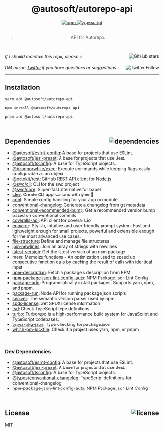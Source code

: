 <!--BEGIN HEADER-->
<div id="top" align="center">
  <h1>@autosoft/autorepo-api</h1>
  <a href="https://npmjs.com/package/@autosoft/autorepo-api">
    <img alt="npm" src="https://img.shields.io/npm/v/@autosoft/autorepo-api.svg">
  </a>
  <a href="https://github.com/autosoftoss/autorepo-api">
    <img alt="typescript" src="https://img.shields.io/github/languages/top/autosoftoss/autorepo-api.svg">
  </a>
</div>

<br />

<blockquote align="center">API for Autorepo.</blockquote>

<br />

_If I should maintain this repo, please ⭐️_
<a href="https://github.com/autosoftoss/autorepo-api">
  <img align="right" alt="GitHub stars" src="https://img.shields.io/github/stars/autosoftoss/autorepo-api?label=%E2%AD%90%EF%B8%8F&style=social">
</a>

_DM me on [Twitter](https://twitter.com/bconnorwhite) if you have questions or suggestions._
<a href="https://twitter.com/bconnorwhite">
  <img align="right" alt="Twitter Follow" src="https://img.shields.io/twitter/url?label=%40bconnorwhite&style=social&url=https%3A%2F%2Ftwitter.com%2Fbconnorwhite">
</a>

---
<!--END HEADER-->

## Installation

```sh
yarn add @autosoft/autorepo-api
```

```sh
npm install @autosoft/autorepo-api
```

```sh
pnpm add @autosoft/autorepo-api
```

<!--BEGIN FOOTER-->

<br />

<h2 id="dependencies">Dependencies<a href="https://www.npmjs.com/package/@autosoft/autorepo-api?activeTab=dependencies"><img align="right" alt="dependencies" src="https://img.shields.io/librariesio/release/npm/@autosoft/autorepo-api.svg"></a></h2>

- [@autosoft/eslint-config](https://www.npmjs.com/package/@autosoft/eslint-config): A base for projects that use ESLint.
- [@autosoft/jest-preset](https://www.npmjs.com/package/@autosoft/jest-preset): A base for projects that use Jest.
- [@autosoft/tsconfig](https://www.npmjs.com/package/@autosoft/tsconfig): A base for TypeScript projects.
- [@bconnorwhite/exec](https://www.npmjs.com/package/@bconnorwhite/exec): Execute commands while keeping flags easily configurable as an object
- [@octokit/rest](https://www.npmjs.com/package/@octokit/rest): GitHub REST API client for Node.js
- [@swc/cli](https://www.npmjs.com/package/@swc/cli): CLI for the swc project
- [@swc/core](https://www.npmjs.com/package/@swc/core): Super-fast alternative for babel
- [clee](https://www.npmjs.com/package/clee): Create CLI applications with glee 🎉
- [conf](https://www.npmjs.com/package/conf): Simple config handling for your app or module
- [conventional-changelog](https://www.npmjs.com/package/conventional-changelog): Generate a changelog from git metadata
- [conventional-recommended-bump](https://www.npmjs.com/package/conventional-recommended-bump): Get a recommended version bump based on conventional commits
- [coveralls-api](https://www.npmjs.com/package/coveralls-api): API client for coveralls.io
- [enquirer](https://www.npmjs.com/package/enquirer): Stylish, intuitive and user-friendly prompt system. Fast and lightweight enough for small projects, powerful and extensible enough for the most advanced use cases.
- [file-structure](https://www.npmjs.com/package/file-structure): Define and manage file structures
- [join-newlines](https://www.npmjs.com/package/join-newlines): Join an array of strings with newlines
- [latest-version](https://www.npmjs.com/package/latest-version): Get the latest version of an npm package
- [mem](https://www.npmjs.com/package/mem): Memoize functions - An optimization used to speed up consecutive function calls by caching the result of calls with identical input
- [npm-description](https://www.npmjs.com/package/npm-description): Fetch a package's description from NPM
- [npm-package-json-lint-config-auto](https://www.npmjs.com/package/npm-package-json-lint-config-auto): NPM Package.json Lint Config
- [package-add](https://www.npmjs.com/package/package-add): Programmatically install packages. Supports yarn, npm, and pnpm.
- [package-run](https://www.npmjs.com/package/package-run): Node API for running package.json scripts
- [semver](https://www.npmjs.com/package/semver): The semantic version parser used by npm.
- [spdx-license](https://www.npmjs.com/package/spdx-license): Get SPDX license information
- [tsd](https://www.npmjs.com/package/tsd): Check TypeScript type definitions
- [turbo](https://www.npmjs.com/package/turbo): Turborepo is a high-performance build system for JavaScript and TypeScript codebases.
- [types-pkg-json](https://www.npmjs.com/package/types-pkg-json): Type checking for package.json
- [which-pm-lockfile](https://www.npmjs.com/package/which-pm-lockfile): Check if a project uses yarn, npm, or pnpm


<br />

<h3>Dev Dependencies</h3>

- [@autosoft/eslint-config](https://www.npmjs.com/package/@autosoft/eslint-config): A base for projects that use ESLint.
- [@autosoft/jest-preset](https://www.npmjs.com/package/@autosoft/jest-preset): A base for projects that use Jest.
- [@autosoft/tsconfig](https://www.npmjs.com/package/@autosoft/tsconfig): A base for TypeScript projects.
- [@types/conventional-changelog](https://www.npmjs.com/package/@types/conventional-changelog): TypeScript definitions for conventional-changelog
- [npm-package-json-lint-config-auto](https://www.npmjs.com/package/npm-package-json-lint-config-auto): NPM Package.json Lint Config


<br />

<h2 id="license">License <a href="https://opensource.org/licenses/MIT"><img align="right" alt="license" src="https://img.shields.io/npm/l/@autosoft/autorepo-api.svg"></a></h2>

[MIT](https://opensource.org/licenses/MIT)
<!--END FOOTER-->
